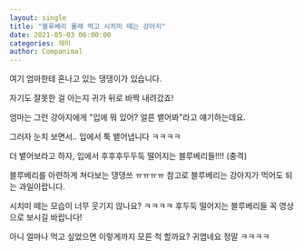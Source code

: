 ```yaml
---
layout: single
title: "블루베리 몰래 먹고 시치미 떼는 강아지"
date: 2021-05-03 06:00:00
categories: 재미
author: Companimal
---
```


여기 엄마한테 혼나고 있는 댕댕이가 있습니다.

자기도 잘못한 걸 아는지 귀가 뒤로 바짝 내려갔죠!

엄마는 그런 강아지에게 "입에 뭐 있어? 얼른 뱉어봐"라고 얘기하는데요.

그러자 눈치 보면서.. 입에서 툭 뱉어냅니다 ㅋㅋㅋㅋ

더 뱉어보라고 하자, 입에서 후후후두두둑 떨어지는 블루베리들!!!! (충격)

블루베리를 아련하게 쳐다보는 댕댕쓰 ㅠㅠㅠㅠ 참고로 블루베리는 강아지가 먹어도 되는 과일이랍니다.

시치미 떼는 모습이 너무 웃기지 않나요? ㅋㅋㅋㅋ 후두둑 떨어지는 블루베리들 꼭 영상으로 보시길 바랍니다!

아니 얼마나 먹고 싶었으면 이렇게까지 모른 척 할까요? 귀엽네요 정말 ㅋㅋㅋㅋ
